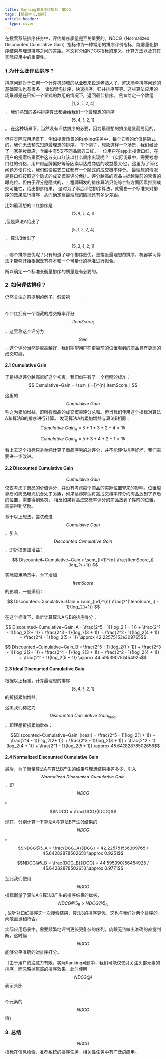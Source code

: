 ```yaml
---
title: Ranking算法评估指标：NDCG
tags: [机器学习,排序]
article_header:
  type: cover
---
```

在搜索系统排序任务中，评估排序质量是至关重要的。NDCG（Normalized Discounted Cumulative Gain）指标作为一种常用的排序评价指标，能够量化排序结果与理想排序之间的差距。本文将介绍NDCG指标的定义、计算方法以及其在实际应用中的重要性。
<!--more-->

### 1.为什么要评估排序？
排序问题对于任何一个计算机领域的从业者来说是老熟人了，解决简单排序问题的基础算法也有很多，
诸如冒泡排序，快速排序，归并排序等等。这些算法应用的场景都是在已知一个显式的数组的情况下，返回最佳排序。
例如给定一个数组$$[1,3,5,2,4]$$， 我们熟知的各种排序算法都会给我们一个最理想的排序$$[5,4,3,2,1]$$。
在这种场景下，当然没有评估排序的必要，因为最理想的排序是显而易见的。

但在实际应用场景下，例如搜索场景的Ranking任务中，每个元素的价值是隐式的，我们无法预先知道最理想的排序。
举个例子，想象这样一个场景，我们经营了一家美妆商店，仓库中有5支不同品牌的口红，一位用户在app上搜索口红，在用户的搜索结果页中这五支口红该以什么顺序出现呢？
（实际场景中，需要考虑口红的价格，用户的品牌偏好等等因素以达成商店的收益最大化)。这里为了简化问题方便讨论，我们假设每支口红都有一个隐式的成交概率评分。
最理想的情况是将口红按照这个隐式的成交概率评分倒排。评分越高的商品占据越靠前的宝贵的曝光位。但由于评分是隐式的，工程师研发的排序算法只能综合各方面因素推测成交可能性，给出排序结果。
这时为了事后评估排序算法，就需要一个标准来对排序的效果进行排序，从而确定离最理想的情况还有多少差距。

比如最理想的口红排序是$$[5,4,3,2,1]$$,但是算法A给出了$$[5,1,3,2,4]$$， 算法B给出了$$[5,3,4,2,1]$$，哪个排序更优呢？只有知道了哪个排序更优，更接近最理想的排序，机器学习算法才能够开始根据现有样本和一个可量化的标准进行拟合。

所以确定一个标准来衡量排序的质量是有必要的。

### 2. 如何评估排序？
仍然关注之前提到的例子，假设第$$i$$个口红拥有一个隐藏的成交概率评分$$ItemScore_i$$，这里称这个评分为$$Gain$$，这个评分当然是越高越好，我们期望用户在更靠前的位置看到的商品具有更高的成交可能。

#### 2.1 Cumulative Gain
于是根据评分越高越好这个初衷，我们似乎有了一个粗糙的标准：
$$ Cumulative~Gain = \sum_{i=1}^{n} ItemScore_i $$

这里的$$Cumulative~Gain$$称之为累加增益，即所有商品的成交概率评分总和。但当我们使用这个指标对算法A和算法B的排序进行计算。
发现算法A的累加增益与算法B相同：

$$ Cumulative~Gain_A = 5 + 1 + 3 + 2 + 4 = 15 $$

$$ Cumulative~Gain_B = 5 + 3 + 4 + 2 + 1 = 15 $$

看上去这个指标只是单纯计算了商品序列的总评分，并不能评估排序好坏，我们需要进一步改进。


#### 2.2 Discounted Cumulative Gain
$$Cumulative~Gain$$仅仅考虑了商品的价值评分，并没有考虑每个商品的实际位置带来的影响。位置越靠后的商品曝光机会处于劣势，如果排序算法将高成交概率评分的商品放到了靠后的位置，需要得到惩罚，
相反如果将高成交概率评分的商品放到了靠前的位置，需要得到奖励。

基于以上想法，尝试改进$$Cumulative~Gain$$，引入$$ Discounted~Cumulative~Gain $$，即折损累加增益：

$$ Discounted~Cumulative~Gain = \sum_{i=1}^{n} \frac{ItemScore_i}{log_2(i+1)} $$

实际应用场景中，为了增加$$ItemScore$$的影响，一般采用：

$$ Discounted~Cumulative~Gain = \sum_{i=1}^{n} \frac{2^{ItemScore_i} - 1}{log_2(i+1)} $$

在这个标准下，重新计算算法A与B的排序得分：

$$ Discounted~Cumulative~Gain_A = \frac{2^5 - 1}{log_2(1 + 1)} + \frac{2^1 - 1}{log_2(2+ 1)} + \frac{2^3 - 1}{log_2(3 + 1)} + \frac{2^2 - 1}{log_2(4 + 1)} + \frac{2^4 - 1}{log_2(5 + 1)} \approx 42.225751536309765$$

$$ Discounted~Cumulative~Gain_B = \frac{2^5 - 1}{log_2(1 + 1)} + \frac{2^3 - 1}{log_2(2+ 1)} + \frac{2^4 - 1}{log_2(3 + 1)} + \frac{2^2 - 1}{log_2(4 + 1)} + \frac{2^1 - 1}{log_2(5 + 1)} \approx 44.595390756454925$$

#### 2.3 Ideal Discounted Cumulative Gain
根据以上标准，计算最理想的排序$$[5,4,3,2,1]$$的折损累加增益。

这里我们称之为$$Discounted~Cumulative~Gain_{ideal}$$，即理想折损累加增益：

$$Discounted~Cumulative~Gain_{ideal} = \frac{2^5 - 1}{log_2(1 + 1)} + \frac{2^4 - 1}{log_2(2+ 1)} + \frac{2^3 - 1}{log_2(3 + 1)} + \frac{2^2 - 1}{log_2(4 + 1)} + \frac{2^1 - 1}{log_2(5 + 1)} \approx  45.64282878502658$$



#### 2.4 Normalized Discounted Cumulative Gain
最后，为了衡量算法A与算法B产生的结果与理想结果相差多少，引入$$Normalized~Discounted~Cumulative~Gain$$，即$$NDCG$$。

$$NDCG = \frac{DCG}{IDCG}$$

现在，分别计算一下算法A与算法B产生的结果的$$NDCG$$。

$$NDCG@5_A = \frac{DCG_A}{IDCG} = 42.225751536309765 / 45.64282878502658 \approx 0.9251$$

$$NDCG@5_B = \frac{DCG_B}{IDCG} = 44.595390756454925 / 45.64282878502658 \approx 0.9771$$

至此我们使用$$NDCG$$指标衡量了算法A与算法B产生的排序结果的优劣，$$NDCG@5_B  > NDCG@5_A$$, 故针对口红排序这一次搜索结果，算法B的排序更优，这也与我们对两个排序的肉眼直觉相符合。

实际应用场景中，需要频繁地评判更长更复杂的序列，肉眼无法做出准确的直觉判断，这时候$$NDCG$$能够公平准确的对排序打分。

（由于用户的注意力有限，实际Ranking问题中，我们可能仅仅只关注头部元素的排序，而忽略掉尾部的排序效果，此时使用$$NDCG@i$$表示头部$$i$$个元素的$$NDCG$$值）

### 3. 总结
$$NDCG$$指标在信息检索、推荐系统的排序任务，相关性任务中有广泛的应用。